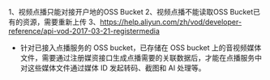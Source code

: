 1、视频点播只能对接开户地的OSS Bucket
2、视频点播不能读取OSS Bucket已有的资源，需要重新上传
3、https://help.aliyun.com/zh/vod/developer-reference/api-vod-2017-03-21-registermedia


- 针对已接入点播服务的 OSS bucket，已存储在 OSS bucket 上的音视频媒体文件，需要通过注册媒资接口生成点播需要的关联数据后，才能在点播服务中对这些媒体文件通过媒体 ID 发起转码、截图和 AI 处理等。